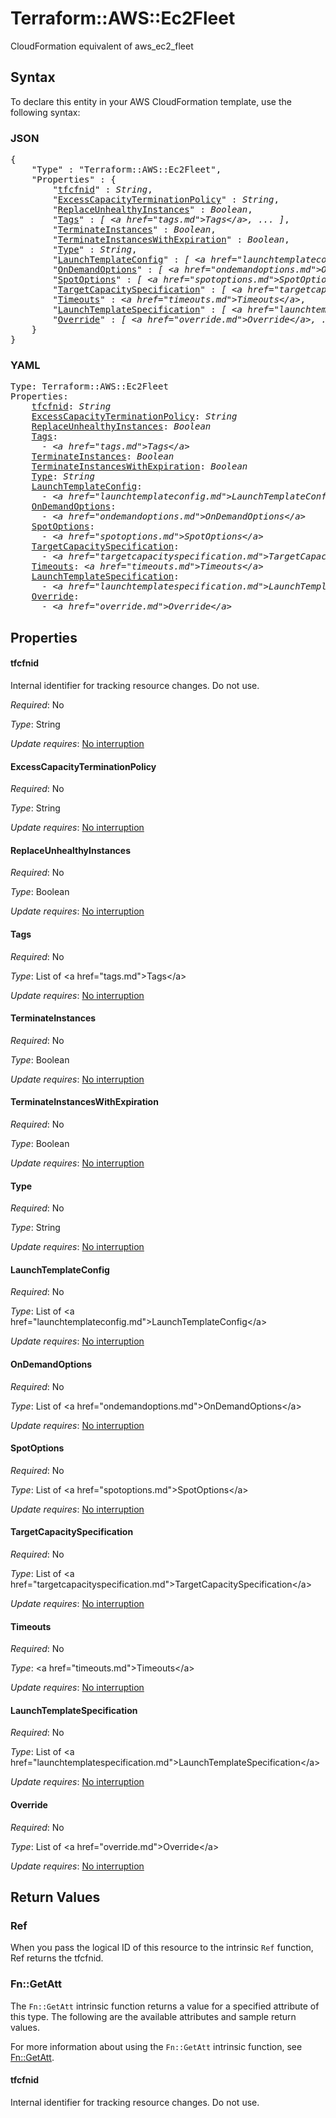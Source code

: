 # Terraform::AWS::Ec2Fleet

CloudFormation equivalent of aws_ec2_fleet

## Syntax

To declare this entity in your AWS CloudFormation template, use the following syntax:

### JSON

<pre>
{
    "Type" : "Terraform::AWS::Ec2Fleet",
    "Properties" : {
        "<a href="#tfcfnid" title="tfcfnid">tfcfnid</a>" : <i>String</i>,
        "<a href="#excesscapacityterminationpolicy" title="ExcessCapacityTerminationPolicy">ExcessCapacityTerminationPolicy</a>" : <i>String</i>,
        "<a href="#replaceunhealthyinstances" title="ReplaceUnhealthyInstances">ReplaceUnhealthyInstances</a>" : <i>Boolean</i>,
        "<a href="#tags" title="Tags">Tags</a>" : <i>[ &lt;a href=&#34;tags.md&#34;&gt;Tags&lt;/a&gt;, ... ]</i>,
        "<a href="#terminateinstances" title="TerminateInstances">TerminateInstances</a>" : <i>Boolean</i>,
        "<a href="#terminateinstanceswithexpiration" title="TerminateInstancesWithExpiration">TerminateInstancesWithExpiration</a>" : <i>Boolean</i>,
        "<a href="#type" title="Type">Type</a>" : <i>String</i>,
        "<a href="#launchtemplateconfig" title="LaunchTemplateConfig">LaunchTemplateConfig</a>" : <i>[ &lt;a href=&#34;launchtemplateconfig.md&#34;&gt;LaunchTemplateConfig&lt;/a&gt;, ... ]</i>,
        "<a href="#ondemandoptions" title="OnDemandOptions">OnDemandOptions</a>" : <i>[ &lt;a href=&#34;ondemandoptions.md&#34;&gt;OnDemandOptions&lt;/a&gt;, ... ]</i>,
        "<a href="#spotoptions" title="SpotOptions">SpotOptions</a>" : <i>[ &lt;a href=&#34;spotoptions.md&#34;&gt;SpotOptions&lt;/a&gt;, ... ]</i>,
        "<a href="#targetcapacityspecification" title="TargetCapacitySpecification">TargetCapacitySpecification</a>" : <i>[ &lt;a href=&#34;targetcapacityspecification.md&#34;&gt;TargetCapacitySpecification&lt;/a&gt;, ... ]</i>,
        "<a href="#timeouts" title="Timeouts">Timeouts</a>" : <i>&lt;a href=&#34;timeouts.md&#34;&gt;Timeouts&lt;/a&gt;</i>,
        "<a href="#launchtemplatespecification" title="LaunchTemplateSpecification">LaunchTemplateSpecification</a>" : <i>[ &lt;a href=&#34;launchtemplatespecification.md&#34;&gt;LaunchTemplateSpecification&lt;/a&gt;, ... ]</i>,
        "<a href="#override" title="Override">Override</a>" : <i>[ &lt;a href=&#34;override.md&#34;&gt;Override&lt;/a&gt;, ... ]</i>
    }
}
</pre>

### YAML

<pre>
Type: Terraform::AWS::Ec2Fleet
Properties:
    <a href="#tfcfnid" title="tfcfnid">tfcfnid</a>: <i>String</i>
    <a href="#excesscapacityterminationpolicy" title="ExcessCapacityTerminationPolicy">ExcessCapacityTerminationPolicy</a>: <i>String</i>
    <a href="#replaceunhealthyinstances" title="ReplaceUnhealthyInstances">ReplaceUnhealthyInstances</a>: <i>Boolean</i>
    <a href="#tags" title="Tags">Tags</a>: <i>
      - &lt;a href=&#34;tags.md&#34;&gt;Tags&lt;/a&gt;</i>
    <a href="#terminateinstances" title="TerminateInstances">TerminateInstances</a>: <i>Boolean</i>
    <a href="#terminateinstanceswithexpiration" title="TerminateInstancesWithExpiration">TerminateInstancesWithExpiration</a>: <i>Boolean</i>
    <a href="#type" title="Type">Type</a>: <i>String</i>
    <a href="#launchtemplateconfig" title="LaunchTemplateConfig">LaunchTemplateConfig</a>: <i>
      - &lt;a href=&#34;launchtemplateconfig.md&#34;&gt;LaunchTemplateConfig&lt;/a&gt;</i>
    <a href="#ondemandoptions" title="OnDemandOptions">OnDemandOptions</a>: <i>
      - &lt;a href=&#34;ondemandoptions.md&#34;&gt;OnDemandOptions&lt;/a&gt;</i>
    <a href="#spotoptions" title="SpotOptions">SpotOptions</a>: <i>
      - &lt;a href=&#34;spotoptions.md&#34;&gt;SpotOptions&lt;/a&gt;</i>
    <a href="#targetcapacityspecification" title="TargetCapacitySpecification">TargetCapacitySpecification</a>: <i>
      - &lt;a href=&#34;targetcapacityspecification.md&#34;&gt;TargetCapacitySpecification&lt;/a&gt;</i>
    <a href="#timeouts" title="Timeouts">Timeouts</a>: <i>&lt;a href=&#34;timeouts.md&#34;&gt;Timeouts&lt;/a&gt;</i>
    <a href="#launchtemplatespecification" title="LaunchTemplateSpecification">LaunchTemplateSpecification</a>: <i>
      - &lt;a href=&#34;launchtemplatespecification.md&#34;&gt;LaunchTemplateSpecification&lt;/a&gt;</i>
    <a href="#override" title="Override">Override</a>: <i>
      - &lt;a href=&#34;override.md&#34;&gt;Override&lt;/a&gt;</i>
</pre>

## Properties

#### tfcfnid

Internal identifier for tracking resource changes. Do not use.

_Required_: No

_Type_: String

_Update requires_: [No interruption](https://docs.aws.amazon.com/AWSCloudFormation/latest/UserGuide/using-cfn-updating-stacks-update-behaviors.html#update-no-interrupt)

#### ExcessCapacityTerminationPolicy

_Required_: No

_Type_: String

_Update requires_: [No interruption](https://docs.aws.amazon.com/AWSCloudFormation/latest/UserGuide/using-cfn-updating-stacks-update-behaviors.html#update-no-interrupt)

#### ReplaceUnhealthyInstances

_Required_: No

_Type_: Boolean

_Update requires_: [No interruption](https://docs.aws.amazon.com/AWSCloudFormation/latest/UserGuide/using-cfn-updating-stacks-update-behaviors.html#update-no-interrupt)

#### Tags

_Required_: No

_Type_: List of &lt;a href=&#34;tags.md&#34;&gt;Tags&lt;/a&gt;

_Update requires_: [No interruption](https://docs.aws.amazon.com/AWSCloudFormation/latest/UserGuide/using-cfn-updating-stacks-update-behaviors.html#update-no-interrupt)

#### TerminateInstances

_Required_: No

_Type_: Boolean

_Update requires_: [No interruption](https://docs.aws.amazon.com/AWSCloudFormation/latest/UserGuide/using-cfn-updating-stacks-update-behaviors.html#update-no-interrupt)

#### TerminateInstancesWithExpiration

_Required_: No

_Type_: Boolean

_Update requires_: [No interruption](https://docs.aws.amazon.com/AWSCloudFormation/latest/UserGuide/using-cfn-updating-stacks-update-behaviors.html#update-no-interrupt)

#### Type

_Required_: No

_Type_: String

_Update requires_: [No interruption](https://docs.aws.amazon.com/AWSCloudFormation/latest/UserGuide/using-cfn-updating-stacks-update-behaviors.html#update-no-interrupt)

#### LaunchTemplateConfig

_Required_: No

_Type_: List of &lt;a href=&#34;launchtemplateconfig.md&#34;&gt;LaunchTemplateConfig&lt;/a&gt;

_Update requires_: [No interruption](https://docs.aws.amazon.com/AWSCloudFormation/latest/UserGuide/using-cfn-updating-stacks-update-behaviors.html#update-no-interrupt)

#### OnDemandOptions

_Required_: No

_Type_: List of &lt;a href=&#34;ondemandoptions.md&#34;&gt;OnDemandOptions&lt;/a&gt;

_Update requires_: [No interruption](https://docs.aws.amazon.com/AWSCloudFormation/latest/UserGuide/using-cfn-updating-stacks-update-behaviors.html#update-no-interrupt)

#### SpotOptions

_Required_: No

_Type_: List of &lt;a href=&#34;spotoptions.md&#34;&gt;SpotOptions&lt;/a&gt;

_Update requires_: [No interruption](https://docs.aws.amazon.com/AWSCloudFormation/latest/UserGuide/using-cfn-updating-stacks-update-behaviors.html#update-no-interrupt)

#### TargetCapacitySpecification

_Required_: No

_Type_: List of &lt;a href=&#34;targetcapacityspecification.md&#34;&gt;TargetCapacitySpecification&lt;/a&gt;

_Update requires_: [No interruption](https://docs.aws.amazon.com/AWSCloudFormation/latest/UserGuide/using-cfn-updating-stacks-update-behaviors.html#update-no-interrupt)

#### Timeouts

_Required_: No

_Type_: &lt;a href=&#34;timeouts.md&#34;&gt;Timeouts&lt;/a&gt;

_Update requires_: [No interruption](https://docs.aws.amazon.com/AWSCloudFormation/latest/UserGuide/using-cfn-updating-stacks-update-behaviors.html#update-no-interrupt)

#### LaunchTemplateSpecification

_Required_: No

_Type_: List of &lt;a href=&#34;launchtemplatespecification.md&#34;&gt;LaunchTemplateSpecification&lt;/a&gt;

_Update requires_: [No interruption](https://docs.aws.amazon.com/AWSCloudFormation/latest/UserGuide/using-cfn-updating-stacks-update-behaviors.html#update-no-interrupt)

#### Override

_Required_: No

_Type_: List of &lt;a href=&#34;override.md&#34;&gt;Override&lt;/a&gt;

_Update requires_: [No interruption](https://docs.aws.amazon.com/AWSCloudFormation/latest/UserGuide/using-cfn-updating-stacks-update-behaviors.html#update-no-interrupt)

## Return Values

### Ref

When you pass the logical ID of this resource to the intrinsic `Ref` function, Ref returns the tfcfnid.

### Fn::GetAtt

The `Fn::GetAtt` intrinsic function returns a value for a specified attribute of this type. The following are the available attributes and sample return values.

For more information about using the `Fn::GetAtt` intrinsic function, see [Fn::GetAtt](https://docs.aws.amazon.com/AWSCloudFormation/latest/UserGuide/intrinsic-function-reference-getatt.html).

#### tfcfnid

Internal identifier for tracking resource changes. Do not use.

